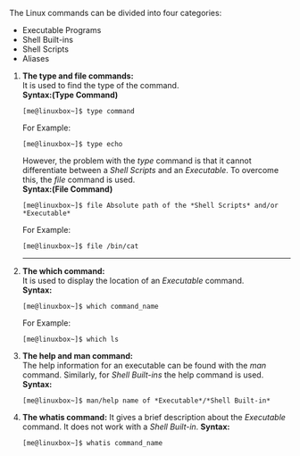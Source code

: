 The Linux commands can be divided into four categories:
* Executable Programs
* Shell Built-ins
* Shell Scripts
* Aliases
1. **The type and file commands:**<br>
    It is used to find the type of the command.<br>
    **Syntax:(Type Command)**
    ```console
    [me@linuxbox~]$ type command
    ```
    For Example:
    ```console
    [me@linuxbox~]$ type echo
    ```
    However, the problem with the *type* command is that it cannot differentiate between a *Shell Scripts* and an *Executable*. To overcome this, the *file* command is used.<br>
    **Syntax:(File Command)**
    ```console
    [me@linuxbox~]$ file Absolute path of the *Shell Scripts* and/or *Executable*
    ```
    For Example:
    ```console
    [me@linuxbox~]$ file /bin/cat
    ```
    ***
2. **The which command:**<br>
    It is used to display the location of an *Executable* command.<br>
    **Syntax:**
    ```console
    [me@linuxbox~]$ which command_name
    ```
    For Example:
    ```console
    [me@linuxbox~]$ which ls
    ```
3. **The help and man command:**<br>
    The help information for an executable can be found with the *man* command. Similarly, for *Shell Built-ins* the help command is used.
    **Syntax:**
    ```console
    [me@linuxbox~]$ man/help name of *Executable*/*Shell Built-in*
    ```
4. **The whatis command:**
    It gives a brief description about the *Executable* command. It does not work with a *Shell Built-in*.
    **Syntax:**
    ```console
    [me@linuxbox~]$ whatis command_name
    ```
